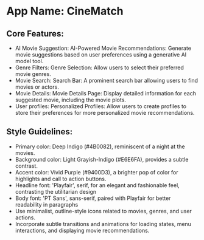 # **App Name**: CineMatch

## Core Features:

- AI Movie Suggestion: AI-Powered Movie Recommendations: Generate movie suggestions based on user preferences using a generative AI model tool.
- Genre Filters: Genre Selection: Allow users to select their preferred movie genres.
- Movie Search: Search Bar: A prominent search bar allowing users to find movies or actors.
- Movie Details: Movie Details Page: Display detailed information for each suggested movie, including the movie plots.
- User profiles: Personalized Profiles: Allow users to create profiles to store their preferences for more personalized movie recommendations.

## Style Guidelines:

- Primary color: Deep Indigo (#4B0082), reminiscent of a night at the movies.
- Background color: Light Grayish-Indigo (#E6E6FA), provides a subtle contrast.
- Accent color: Vivid Purple (#9400D3), a brighter pop of color for highlights and call to action buttons.
- Headline font: 'Playfair', serif, for an elegant and fashionable feel, contrasting the utilitarian design
- Body font: 'PT Sans', sans-serif, paired with Playfair for better readability in paragraphs
- Use minimalist, outline-style icons related to movies, genres, and user actions.
- Incorporate subtle transitions and animations for loading states, menu interactions, and displaying movie recommendations.